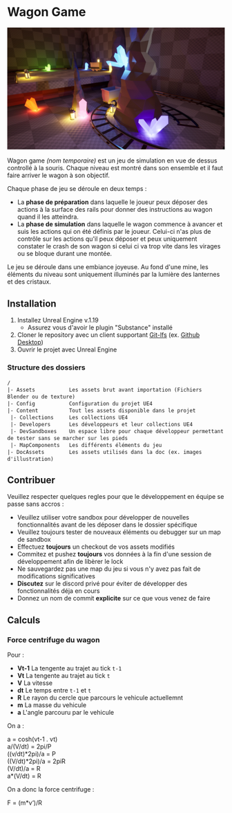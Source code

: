# Wagon Game

![Cover](DocAssets/cover.jpg)

Wagon game *(nom temporaire)* est un jeu de simulation en vue de dessus controllé à la souris.
Chaque niveau est montré dans son ensemble et il faut faire arriver le wagon à son objectif.

Chaque phase de jeu se déroule en deux temps :

* La **phase de préparation** dans laquelle le joueur peux déposer des actions à la surface des rails pour donner des instructions au wagon quand il les atteindra.
* La **phase de simulation** dans laquelle le wagon commence à avancer et suis les actions qui on été définis par le joueur. Celui-ci n'as plus de contrôle sur les actions qu'il peux déposer et peux uniquement constater le crash de son wagon si celui ci va trop vite dans les virages ou se bloque durant une montée.

Le jeu se déroule dans une embiance joyeuse.
Au fond d'une mine, les éléments du niveau sont uniquement illuminés par la lumière des lanternes et des cristaux.

## Installation

1. Installez Unreal Engine v.1.19
	* Assurez vous d'avoir le plugin "Substance" installé
2. Cloner le repository avec un client supportant [Git-lfs](https://git-lfs.github.com/) (ex. [Github Desktop](https://desktop.github.com/))
3. Ouvrir le projet avec Unreal Engine

### Structure des dossiers

```
/
|- Assets			Les assets brut avant importation (Fichiers Blender ou de texture)
|- Config			Configuration du projet UE4
|- Content			Tout les assets disponible dans le projet
 |- Collections		Les collections UE4
 |- Developers		Les développeurs et leur collections UE4
 |- DevSandboxes	Un espace libre pour chaque développeur permettant de tester sans se marcher sur les pieds
 |- MapComponents	Les différents éléments du jeu
|- DocAssets		Les assets utilisés dans la doc (ex. images d'illustration)
```

## Contribuer

Veuillez respecter quelques regles pour que le développement en équipe se passe sans accros :

* Veuillez utiliser votre sandbox pour développer de nouvelles fonctionnalités avant de les déposer dans le dossier spécifique
* Veuillez toujours tester de nouveaux éléments ou debugger sur un map de sandbox
* Effectuez **toujours** un checkout de vos assets modifiés
* Commitez et pushez **toujours** vos données à la fin d'une session de développement afin de libèrer le lock
* Ne sauvegardez pas une map du jeu si vous n'y avez pas fait de modifications significatives
* **Discutez** sur le discord privé pour éviter de développer des fonctionnalités déja en cours
* Donnez un nom de commit **explicite** sur ce que vous venez de faire

## Calculs

### Force centrifuge du wagon

Pour :

* **Vt-1** La tengente au trajet au tick `t-1`
* **Vt** La tengente au trajet au tick `t`
* **V** La vitesse
* **dt** Le temps entre `t-1` et `t`
* **R** Le rayon du cercle que parcours le vehicule actuellemnt
* **m** La masse du vehicule
* **a** L'angle parcouru par le vehicule

On a :

a = cosh(vt-1 . vt)  
a/(V/dt) = 2pi/P  
((v/dt)\*2pi)/a = P  
((V/dt)\*2pi)/a = 2piR  
(V/dt)/a = R  
a\*(V/dt) = R  

On a donc la force centrifuge : 

F = (m\*v‘)/R
